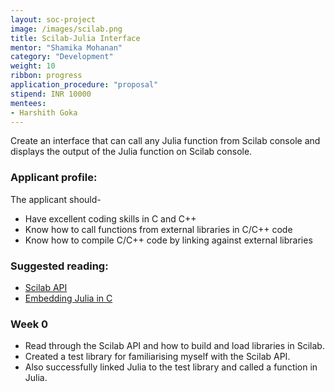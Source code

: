 ```yaml
---
layout: soc-project
image: /images/scilab.png
title: Scilab-Julia Interface
mentor: "Shamika Mohanan"
category: "Development"
weight: 10
ribbon: progress
application_procedure: "proposal"
stipend: INR 10000
mentees:
- Harshith Goka
---
```


Create an interface that can call any Julia function from Scilab console and displays the output of the Julia function on Scilab console. 

<!--break-->

### Applicant profile:
The applicant should-

- Have excellent coding skills in C and C++
- Know how to call functions from external libraries in C/C++ code
- Know how to compile C/C++ code by linking against external libraries

### Suggested reading:

- [Scilab API](https://help.scilab.org/docs/5.5.2/en_US/section_204636e951f595409bc6782bb8e1d2d9.html)
- [Embedding Julia in C](http://docs.julialang.org/en/release-0.4/manual/embedding/)

### Week 0

* Read through the Scilab API and how to build and load libraries in Scilab.
* Created a test library for familiarising myself with the Scilab API.
* Also successfully linked Julia to the test library and called a function in Julia.

